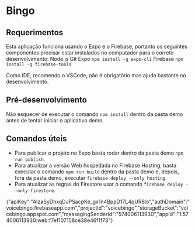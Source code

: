 # Bingo
## Requerimentos
Esta aplicação funciona usando o Expo e o Firebase, portanto os seguintes componentes precisar estar instalados no computador para o correto desenvolvimento:
Node.js
Git
Expo `npm install -g expo-cli`
Firebase `npm install -g firebase-tools`

Como IDE, recomendo o VSCode, não é obrigatório mas ajuda bastante no desenvolvimento.

## Pré-desenvolvimento
Não esquecer de executar o comando `npm install` dentro da pasta demo antes de tentar iniciar o aplicativo demo.

## Comandos úteis
* Para publicar o projeto no Expo basta rodar dentro da pasta demo `npm run publish`.
* Para atualizar a versão Web hospedada no Firebase Hosting, basta executar o comando `npm run build` dentro da pasta demo e, depois, fora da pasta demo, executar `firebase deploy --only hosting`.
* Para atualizar as regras do Firestore usar o comando `firebase deploy --only firestore`.

{"apiKey":"AIzaSyDhxqDJPSacpKe_gx1n4BppD17L4qUR8lo","authDomain":"voicebingo.firebaseapp.com","projectId":"voicebingo","storageBucket":"voicebingo.appspot.com","messagingSenderId":"574006113930","appId":"1:574006113930:web:f7ef107158ce38e46f1f73"}